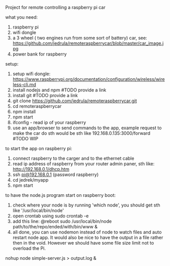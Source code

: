 Project for remote controlling a raspberry pi car

what you need:

1. raspberry pi
2. wifi dongle
3. a 3 wheel ( two engines run from some sort of battery) car, see: https://github.com/jedrula/remoteraspberrycar/blob/master/car_image.jpg 
4. power bank for raspberry

setup:

1. setup wifi dongle: https://www.raspberrypi.org/documentation/configuration/wireless/wireless-cli.md
2. install nodejs and npm #TODO provide a link
3. install git #TODO provide a link
4. git clone https://github.com/jedrula/remoteraspberrycar.git
5. cd remoteraspberrycar
6. npm install
7. npm start
8. ifconfig - read ip of your raspberry
9. use an app/browser to send commands to the app, example request to make the car do sth would be sth like 192.168.0.135:3000/forward #TODO WIP

to start the app on raspberry pi:

1. connect raspberry to the carger and to the ethernet cable
2. read ip address of raspberry from your router admin paner, sth like: http://192.168.0.1/dhcp.htm
3. ssh pi@192.168.0.1 (password raspberry)
4. cd jedrek/myapp
5. npm start

to have the node.js program start on raspberry boot:

1. check where your node is by running 'which node', you should get sth like '/usr/local/bin/node'
2. open crontab using sudo crontab -e
3. add this line:
  @reboot sudo /usr/local/bin/node path/to/the/repo/ended/with/bin/www &
4. all done, you can use nodemon instead of node to watch files and auto restart node app. It would also be nice to have the output in a file rather then in the void. However we should have some file size limit not to overload the Pi.

nohup node simple-server.js > output.log &
